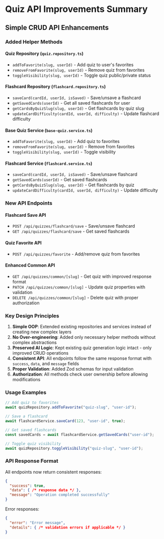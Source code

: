 # Quiz API Improvements Summary

## Simple CRUD API Enhancements

### Added Helper Methods

#### Quiz Repository (`quiz.repository.ts`)
- `addToFavorite(slug, userId)` - Add quiz to user's favorites
- `removeFromFavorite(slug, userId)` - Remove quiz from favorites  
- `toggleVisibility(slug, userId)` - Toggle quiz public/private status

#### Flashcard Repository (`flashcard.repository.ts`)
- `saveCard(cardId, userId, isSaved)` - Save/unsave a flashcard
- `getSavedCards(userId)` - Get all saved flashcards for user
- `getCardsByQuizSlug(slug, userId)` - Get flashcards by quiz slug
- `updateCardDifficulty(cardId, userId, difficulty)` - Update flashcard difficulty

#### Base Quiz Service (`base-quiz.service.ts`)
- `addToFavorite(slug, userId)` - Add quiz to favorites
- `removeFromFavorite(slug, userId)` - Remove from favorites
- `toggleVisibility(slug, userId)` - Toggle visibility

#### Flashcard Service (`flashcard.service.ts`)
- `saveCard(cardId, userId, isSaved)` - Save/unsave flashcard
- `getSavedCards(userId)` - Get saved flashcards
- `getCardsByQuizSlug(slug, userId)` - Get flashcards by quiz
- `updateCardDifficulty(cardId, userId, difficulty)` - Update difficulty

### New API Endpoints

#### Flashcard Save API
- `POST /api/quizzes/flashcard/save` - Save/unsave flashcard
- `GET /api/quizzes/flashcard/save` - Get saved flashcards

#### Quiz Favorite API  
- `POST /api/quizzes/favorite` - Add/remove quiz from favorites

#### Enhanced Common API
- `GET /api/quizzes/common/[slug]` - Get quiz with improved response format
- `PATCH /api/quizzes/common/[slug]` - Update quiz properties with validation
- `DELETE /api/quizzes/common/[slug]` - Delete quiz with proper authorization

### Key Design Principles

1. **Simple OOP**: Extended existing repositories and services instead of creating new complex layers
2. **No Over-engineering**: Added only necessary helper methods without complex abstractions
3. **Preserved AI Logic**: Kept existing quiz generation logic intact - only improved CRUD operations
4. **Consistent API**: All endpoints follow the same response format with `success`, `data`, and `message` fields
5. **Proper Validation**: Added Zod schemas for input validation
6. **Authorization**: All methods check user ownership before allowing modifications

### Usage Examples

```typescript
// Add quiz to favorites
await quizRepository.addToFavorite("quiz-slug", "user-id");

// Save a flashcard
await flashcardService.saveCard(123, "user-id", true);

// Get saved flashcards
const savedCards = await flashcardService.getSavedCards("user-id");

// Toggle quiz visibility
await quizRepository.toggleVisibility("quiz-slug", "user-id");
```

### API Response Format

All endpoints now return consistent responses:

```json
{
  "success": true,
  "data": { /* response data */ },
  "message": "Operation completed successfully"
}
```

Error responses:
```json
{
  "error": "Error message",
  "details": { /* validation errors if applicable */ }
}
```
